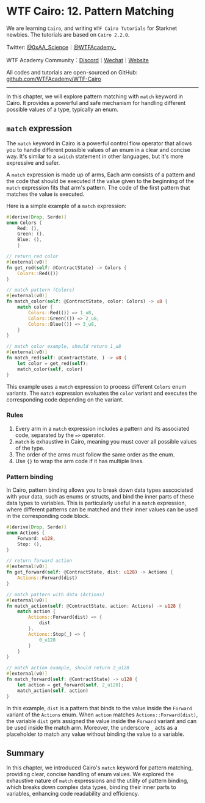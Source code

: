 # WTF Cairo: 12. Pattern Matching

We are learning `Cairo`, and writing `WTF Cairo Tutorials` for Starknet newbies. The tutorials are based on `Cairo 2.2.0`.

Twitter: [@0xAA_Science](https://twitter.com/0xAA_Science)｜[@WTFAcademy_](https://twitter.com/WTFAcademy_)

WTF Academy Community：[Discord](https://discord.gg/5akcruXrsk)｜[Wechat](https://docs.google.com/forms/d/e/1FAIpQLSe4KGT8Sh6sJ7hedQRuIYirOoZK_85miz3dw7vA1-YjodgJ-A/viewform?usp=sf_link)｜[Website](https://wtf.academy)

All codes and tutorials are open-sourced on GitHub: [github.com/WTFAcademy/WTF-Cairo](https://github.com/WTFAcademy/WTF-Cairo)

---

In this chapter, we will explore pattern matching with `match` keyword in Cairo. It provides a powerful and safe mechanism for handling different possible values of a type, typically an enum.

## `match` expression

The `match` keyword in Cairo is a powerful control flow operator that allows you to handle different possible values of an enum in a clear and concise way. It's similar to a `switch` statement in other languages, but it's more expressive and safer.

A `match` expression is made up of arms, Each arm consists of a pattern and the code that should be executed if the value given to the beginning of the `match` expression fits that arm's pattern. The code of the first pattern that matches the value is executed.

Here is a simple example of a `match` expression:

```rust
#[derive(Drop, Serde)]
enum Colors { 
    Red: (), 
    Green: (), 
    Blue: (), 
    }  

// return red color
#[external(v0)]
fn get_red(self: @ContractState) -> Colors {
    Colors::Red(())
}

// match pattern (Colors)
#[external(v0)]
fn match_color(self: @ContractState, color: Colors) -> u8 {
    match color {
        Colors::Red(()) => 1_u8,
        Colors::Green(()) => 2_u8,
        Colors::Blue(()) => 3_u8,
    }
}

// match color example, should return 1_u8
#[external(v0)]
fn match_red(self: @ContractState, ) -> u8 {
    let color = get_red(self);
    match_color(self, color)
}
```

This example uses a `match` expression to process different `Colors` enum variants. The `match` expression evaluates the `color` variant and executes the corresponding code depending on the variant.

### Rules 

 
1. Every arm in a `match` expression includes a pattern and its associated code, separated by the `=>` operator.
2. `match` is exhaustive in Cairo, meaning you must cover all possible values of the type.
3. The order of the arms must follow the same order as the enum.
4. Use `{}` to wrap the arm code if it has multiple lines.

### Pattern binding

In Cairo, pattern binding allows you to break down data types asscociated with your data, such as enums or structs, and bind the inner parts of these data types to variables. This is particularly useful in a `match` expression, where different patterns can be matched and their inner values can be used in the corresponding code block.

```rust
#[derive(Drop, Serde)]
enum Actions { 
    Forward: u128, 
    Stop: (),
}

// return forward action
#[external(v0)]
fn get_forward(self: @ContractState, dist: u128) -> Actions {
    Actions::Forward(dist)
}

// match pattern with data (Actions)
#[external(v0)]
fn match_action(self: @ContractState, action: Actions) -> u128 {
    match action {
        Actions::Forward(dist) => {
            dist
        },
        Actions::Stop(_) => {
            0_u128
        }
    }
}

// match action example, should return 2_u128
#[external(v0)]
fn match_forward(self: @ContractState) -> u128 {
    let action = get_forward(self, 2_u128);
    match_action(self, action)
}
``````

In this example, `dist` is a pattern that binds to the value inside the `Forward` variant of the `Actions` enum. When `action` matches `Actions::Forward(dist)`, the variable `dist` gets assigned the value inside the `Forward` variant and can be used inside the match arm. Moreover, the underscore `_` acts as a placeholder to match any value without binding the value to a variable.

## Summary

In this chapter, we introduced Cairo's `match` keyword for pattern matching, providing clear, concise handling of enum values. We explored the exhaustive nature of `match` expressions and the utility of pattern binding, which breaks down complex data types, binding their inner parts to variables, enhancing code readability and efficiency.
